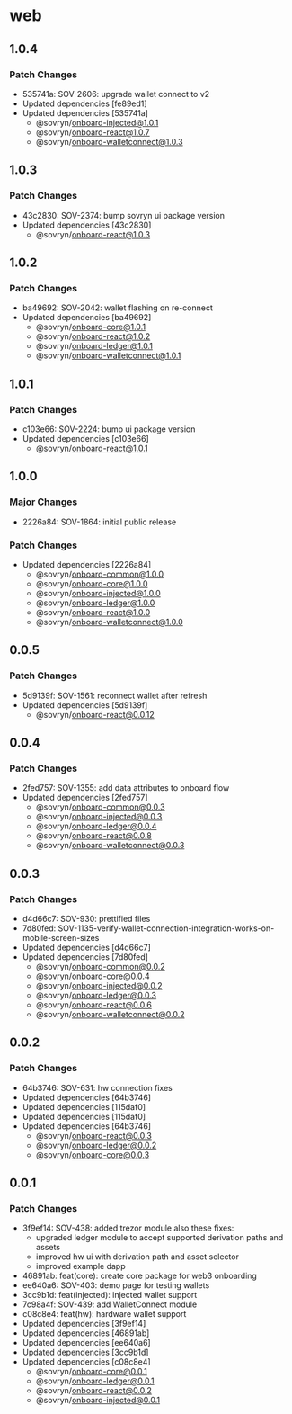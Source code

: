 # web

## 1.0.4

### Patch Changes

- 535741a: SOV-2606: upgrade wallet connect to v2
- Updated dependencies [fe89ed1]
- Updated dependencies [535741a]
  - @sovryn/onboard-injected@1.0.1
  - @sovryn/onboard-react@1.0.7
  - @sovryn/onboard-walletconnect@1.0.3

## 1.0.3

### Patch Changes

- 43c2830: SOV-2374: bump sovryn ui package version
- Updated dependencies [43c2830]
  - @sovryn/onboard-react@1.0.3

## 1.0.2

### Patch Changes

- ba49692: SOV-2042: wallet flashing on re-connect
- Updated dependencies [ba49692]
  - @sovryn/onboard-core@1.0.1
  - @sovryn/onboard-react@1.0.2
  - @sovryn/onboard-ledger@1.0.1
  - @sovryn/onboard-walletconnect@1.0.1

## 1.0.1

### Patch Changes

- c103e66: SOV-2224: bump ui package version
- Updated dependencies [c103e66]
  - @sovryn/onboard-react@1.0.1

## 1.0.0

### Major Changes

- 2226a84: SOV-1864: initial public release

### Patch Changes

- Updated dependencies [2226a84]
  - @sovryn/onboard-common@1.0.0
  - @sovryn/onboard-core@1.0.0
  - @sovryn/onboard-injected@1.0.0
  - @sovryn/onboard-ledger@1.0.0
  - @sovryn/onboard-react@1.0.0
  - @sovryn/onboard-walletconnect@1.0.0

## 0.0.5

### Patch Changes

- 5d9139f: SOV-1561: reconnect wallet after refresh
- Updated dependencies [5d9139f]
  - @sovryn/onboard-react@0.0.12

## 0.0.4

### Patch Changes

- 2fed757: SOV-1355: add data attributes to onboard flow
- Updated dependencies [2fed757]
  - @sovryn/onboard-common@0.0.3
  - @sovryn/onboard-injected@0.0.3
  - @sovryn/onboard-ledger@0.0.4
  - @sovryn/onboard-react@0.0.8
  - @sovryn/onboard-walletconnect@0.0.3

## 0.0.3

### Patch Changes

- d4d66c7: SOV-930: prettified files
- 7d80fed: SOV-1135-verify-wallet-connection-integration-works-on-mobile-screen-sizes
- Updated dependencies [d4d66c7]
- Updated dependencies [7d80fed]
  - @sovryn/onboard-common@0.0.2
  - @sovryn/onboard-core@0.0.4
  - @sovryn/onboard-injected@0.0.2
  - @sovryn/onboard-ledger@0.0.3
  - @sovryn/onboard-react@0.0.6
  - @sovryn/onboard-walletconnect@0.0.2

## 0.0.2

### Patch Changes

- 64b3746: SOV-631: hw connection fixes
- Updated dependencies [64b3746]
- Updated dependencies [115daf0]
- Updated dependencies [115daf0]
- Updated dependencies [64b3746]
  - @sovryn/onboard-react@0.0.3
  - @sovryn/onboard-ledger@0.0.2
  - @sovryn/onboard-core@0.0.3

## 0.0.1

### Patch Changes

- 3f9ef14: SOV-438: added trezor module
  also these fixes:
  - upgraded ledger module to accept supported derivation paths and assets
  - improved hw ui with derivation path and asset selector
  - improved example dapp
- 46891ab: feat(core): create core package for web3 onboarding
- ee640a6: SOV-403: demo page for testing wallets
- 3cc9b1d: feat(injected): injected wallet support
- 7c98a4f: SOV-439: add WalletConnect module
- c08c8e4: feat(hw): hardware wallet support
- Updated dependencies [3f9ef14]
- Updated dependencies [46891ab]
- Updated dependencies [ee640a6]
- Updated dependencies [3cc9b1d]
- Updated dependencies [c08c8e4]
  - @sovryn/onboard-core@0.0.1
  - @sovryn/onboard-ledger@0.0.1
  - @sovryn/onboard-react@0.0.2
  - @sovryn/onboard-injected@0.0.1
